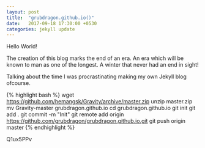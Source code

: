 ```yaml
---
layout: post
title:  "grubdragon.github.io()"
date:   2017-09-18 17:30:00 +0530
categories: jekyll update
---
```


Hello World!

The creation of this blog marks the end of an era. An era which will be known to man as one of the longest. A winter that never had an end in sight!

Talking about the time I was procrastinating making my own Jekyll blog ofcourse.

{% highlight bash %}
wget https://github.com/hemangsk/Gravity/archive/master.zip 
unzip master.zip
mv Gravity-master grubdragon.github.io
cd grubdragon.github.io
git init
git add .
git commit -m "Init"
git remote add origin https://github.com/grubdragon/grubdragon.github.io.git
git push origin master
{% endhighlight %}

Q1ux5PPv
